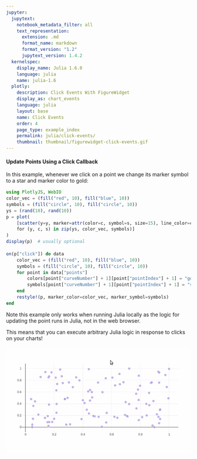 ```yaml
---
jupyter:
  jupytext:
    notebook_metadata_filter: all
    text_representation:
      extension: .md
      format_name: markdown
      format_version: "1.2"
      jupytext_version: 1.4.2
  kernelspec:
    display_name: Julia 1.6.0
    language: julia
    name: julia-1.6
  plotly:
    description: Click Events With FigureWidget
    display_as: chart_events
    language: julia
    layout: base
    name: Click Events
    order: 4
    page_type: example_index
    permalink: julia/click-events/
    thumbnail: thumbnail/figurewidget-click-events.gif
---
```


#### Update Points Using a Click Callback

In this example, whenever we click on a point we change its marker symbol to a star and marker color to gold:

```julia
using PlotlyJS, WebIO
color_vec = (fill("red", 10), fill("blue", 10))
symbols = (fill("circle", 10), fill("circle", 10))
ys = (rand(10), rand(10))
p = plot(
    [scatter(y=y, marker=attr(color=c, symbol=s, size=15), line_color=c[1])
    for (y, c, s) in zip(ys, color_vec, symbols)]
)
display(p)  # usually optional

on(p["click"]) do data
    color_vec = (fill("red", 10), fill("blue", 10))
    symbols = (fill("circle", 10), fill("circle", 10))
    for point in data["points"]
        colors[point["curveNumber"] + 1][point["pointIndex"] + 1] = "gold"
        symbols[point["curveNumber"] + 1][point["pointIndex"] + 1] = "star"
    end
    restyle!(p, marker_color=color_vec, marker_symbol=symbols)
end
```

Note this example only works when running Julia locally as the logic for updating the point runs in Julia, not in the web browser.

This means that you can execute arbitrary Julia logic in response to clicks on your charts!

<img src='https://raw.githubusercontent.com/michaelbabyn/plot_data/master/figurewidget-click-event.gif'>
